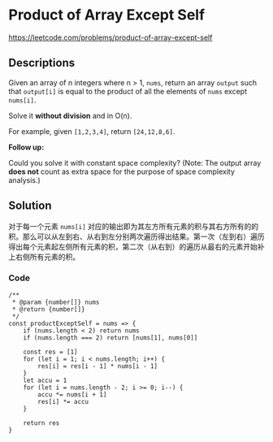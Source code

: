 # Product of Array Except Self

https://leetcode.com/problems/product-of-array-except-self

## Descriptions

Given an array of n integers where n > 1, `nums`, return an array `output` such that `output[i]` is equal to the product of all the elements of `nums` except `nums[i]`.

Solve it **without division** and in O(n).

For example, given `[1,2,3,4]`, return `[24,12,8,6]`.

**Follow up:**

Could you solve it with constant space complexity? (Note: The output array **does not** count as extra space for the purpose of space complexity analysis.)

## Solution

对于每一个元素 `nums[i]` 对应的输出即为其左方所有元素的积与其右方所有的的积。那么可以从左到右、从右到左分别两次遍历得出结果。第一次（左到右）遍历得出每个元素起左侧所有元素的积，第二次（从右到）的遍历从最右的元素开始补上右侧所有元素的积。

### Code 

```
/**
 * @param {number[]} nums
 * @return {number[]}
 */
const productExceptSelf = nums => {
    if (nums.length < 2) return nums
    if (nums.length === 2) return [nums[1], nums[0]]

    const res = [1]
    for (let i = 1; i < nums.length; i++) {
        res[i] = res[i - 1] * nums[i - 1]
    }
    let accu = 1
    for (let i = nums.length - 2; i >= 0; i--) {
        accu *= nums[i + 1]
        res[i] *= accu
    }

    return res
}
```